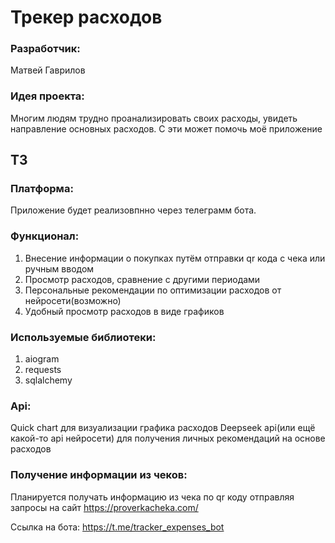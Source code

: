 # Трекер расходов
### Разработчик:
Матвей Гаврилов

### Идея проекта:
Многим людям трудно проанализировать своих расходы, увидеть направление основных расходов. С эти может помочь моё приложение

## ТЗ

### Платформа: 
Приложение будет реализовпнно через телеграмм бота.
### Функционал:
1. Внесение информации о покупках путём отправки qr кода с чека или ручным вводом
2. Просмотр расходов, сравнение с другими периодами
3. Персональные рекомендации по оптимизации расходов от нейросети(возможно)
4. Удобный просмотр расходов в виде графиков
### Используемые библиотеки: 
1. aiogram
2. requests
3. sqlalchemy
### Api: 
Quick chart для визуализации графика расходов 
Deepseek api(или ещё какой-то api нейросети) для получения личных рекомендаций на основе расходов
### Получение информации из чеков:
Планируется получать информацию из чека по qr коду отправляя запросы на сайт https://proverkacheka.com/

Ссылка на бота: https://t.me/tracker_expenses_bot
